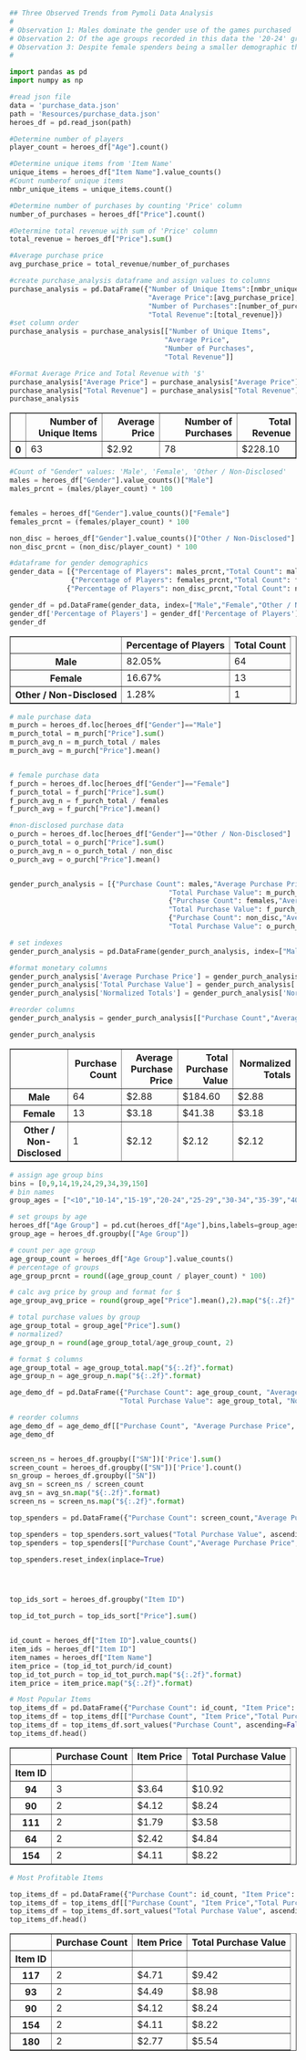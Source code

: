 

```python
## Three Observed Trends from Pymoli Data Analysis
#
# Observation 1: Males dominate the gender use of the games purchased
# Observation 2: Of the age groups recorded in this data the '20-24' group is the highest user base
# Observation 3: Despite female spenders being a smaller demographic they spend more on average
#
```


```python
import pandas as pd
import numpy as np

```


```python
#read json file
data = 'purchase_data.json'
path = 'Resources/purchase_data.json'
heroes_df = pd.read_json(path)
```


```python
#Determine number of players
player_count = heroes_df["Age"].count()

```


```python
#Determine unique items from 'Item Name'
unique_items = heroes_df["Item Name"].value_counts()
#Count numberof unique items
nmbr_unique_items = unique_items.count()
```


```python
#Determine number of purchases by counting 'Price' column
number_of_purchases = heroes_df["Price"].count()

#Determine total revenue with sum of 'Price' column
total_revenue = heroes_df["Price"].sum()

#Average purchase price 
avg_purchase_price = total_revenue/number_of_purchases
```


```python
#create purchase_analysis dataframe and assign values to columns
purchase_analysis = pd.DataFrame({"Number of Unique Items":[nmbr_unique_items],
                                  "Average Price":[avg_purchase_price],
                                  "Number of Purchases":[number_of_purchases],
                                  "Total Revenue":[total_revenue]})
#set column order
purchase_analysis = purchase_analysis[["Number of Unique Items",
                                      "Average Price",
                                      "Number of Purchases",
                                      "Total Revenue"]]
```


```python
#Format Average Price and Total Revenue with '$'
purchase_analysis["Average Price"] = purchase_analysis["Average Price"].map("${0:,.2f}".format)
purchase_analysis["Total Revenue"] = purchase_analysis["Total Revenue"].map("${0:,.2f}".format)
purchase_analysis
```




<div>
<style>
    .dataframe thead tr:only-child th {
        text-align: right;
    }

    .dataframe thead th {
        text-align: left;
    }

    .dataframe tbody tr th {
        vertical-align: top;
    }
</style>
<table border="1" class="dataframe">
  <thead>
    <tr style="text-align: right;">
      <th></th>
      <th>Number of Unique Items</th>
      <th>Average Price</th>
      <th>Number of Purchases</th>
      <th>Total Revenue</th>
    </tr>
  </thead>
  <tbody>
    <tr>
      <th>0</th>
      <td>63</td>
      <td>$2.92</td>
      <td>78</td>
      <td>$228.10</td>
    </tr>
  </tbody>
</table>
</div>




```python
#Count of "Gender" values: 'Male', 'Female', 'Other / Non-Disclosed'
males = heroes_df["Gender"].value_counts()["Male"]
males_prcnt = (males/player_count) * 100


females = heroes_df["Gender"].value_counts()["Female"]
females_prcnt = (females/player_count) * 100

non_disc = heroes_df["Gender"].value_counts()["Other / Non-Disclosed"]
non_disc_prcnt = (non_disc/player_count) * 100


```


```python
#dataframe for gender demographics
gender_data = [{"Percentage of Players": males_prcnt,"Total Count": males},
               {"Percentage of Players": females_prcnt,"Total Count": females},
              {"Percentage of Players": non_disc_prcnt,"Total Count": non_disc}]

gender_df = pd.DataFrame(gender_data, index=["Male","Female","Other / Non-Disclosed"])
gender_df['Percentage of Players'] = gender_df['Percentage of Players'].map("{0:,.2f}%".format)
gender_df
```




<div>
<style>
    .dataframe thead tr:only-child th {
        text-align: right;
    }

    .dataframe thead th {
        text-align: left;
    }

    .dataframe tbody tr th {
        vertical-align: top;
    }
</style>
<table border="1" class="dataframe">
  <thead>
    <tr style="text-align: right;">
      <th></th>
      <th>Percentage of Players</th>
      <th>Total Count</th>
    </tr>
  </thead>
  <tbody>
    <tr>
      <th>Male</th>
      <td>82.05%</td>
      <td>64</td>
    </tr>
    <tr>
      <th>Female</th>
      <td>16.67%</td>
      <td>13</td>
    </tr>
    <tr>
      <th>Other / Non-Disclosed</th>
      <td>1.28%</td>
      <td>1</td>
    </tr>
  </tbody>
</table>
</div>




```python
# male purchase data
m_purch = heroes_df.loc[heroes_df["Gender"]=="Male"]
m_purch_total = m_purch["Price"].sum()
m_purch_avg_n = m_purch_total / males 
m_purch_avg = m_purch["Price"].mean()


# female purchase data
f_purch = heroes_df.loc[heroes_df["Gender"]=="Female"]
f_purch_total = f_purch["Price"].sum()
f_purch_avg_n = f_purch_total / females 
f_purch_avg = f_purch["Price"].mean()

#non-disclosed purchase data
o_purch = heroes_df.loc[heroes_df["Gender"]=="Other / Non-Disclosed"]
o_purch_total = o_purch["Price"].sum()
o_purch_avg_n = o_purch_total / non_disc 
o_purch_avg = o_purch["Price"].mean()



```


```python
gender_purch_analysis = [{"Purchase Count": males,"Average Purchase Price": m_purch_avg_n,
                                       "Total Purchase Value": m_purch_total, "Normalized Totals": m_purch_avg},
                                       {"Purchase Count": females,"Average Purchase Price": f_purch_avg_n,
                                       "Total Purchase Value": f_purch_total, "Normalized Totals": f_purch_avg},
                                       {"Purchase Count": non_disc,"Average Purchase Price": o_purch_avg_n,
                                       "Total Purchase Value": o_purch_total, "Normalized Totals": o_purch_avg}]

# set indexes
gender_purch_analysis = pd.DataFrame(gender_purch_analysis, index=["Male","Female","Other / Non-Disclosed"])  

#format monetary columns
gender_purch_analysis['Average Purchase Price'] = gender_purch_analysis['Average Purchase Price'].map("${0:,.2f}".format)
gender_purch_analysis['Total Purchase Value'] = gender_purch_analysis['Total Purchase Value'].map("${0:,.2f}".format)
gender_purch_analysis['Normalized Totals'] = gender_purch_analysis['Normalized Totals'].map("${0:,.2f}".format)

#reorder columns
gender_purch_analysis = gender_purch_analysis[["Purchase Count","Average Purchase Price","Total Purchase Value","Normalized Totals"]]

gender_purch_analysis
```




<div>
<style>
    .dataframe thead tr:only-child th {
        text-align: right;
    }

    .dataframe thead th {
        text-align: left;
    }

    .dataframe tbody tr th {
        vertical-align: top;
    }
</style>
<table border="1" class="dataframe">
  <thead>
    <tr style="text-align: right;">
      <th></th>
      <th>Purchase Count</th>
      <th>Average Purchase Price</th>
      <th>Total Purchase Value</th>
      <th>Normalized Totals</th>
    </tr>
  </thead>
  <tbody>
    <tr>
      <th>Male</th>
      <td>64</td>
      <td>$2.88</td>
      <td>$184.60</td>
      <td>$2.88</td>
    </tr>
    <tr>
      <th>Female</th>
      <td>13</td>
      <td>$3.18</td>
      <td>$41.38</td>
      <td>$3.18</td>
    </tr>
    <tr>
      <th>Other / Non-Disclosed</th>
      <td>1</td>
      <td>$2.12</td>
      <td>$2.12</td>
      <td>$2.12</td>
    </tr>
  </tbody>
</table>
</div>




```python
# assign age group bins
bins = [0,9,14,19,24,29,34,39,150]
# bin names
group_ages = ["<10","10-14","15-19","20-24","25-29","30-34","35-39","40+"]

# set groups by age
heroes_df["Age Group"] = pd.cut(heroes_df["Age"],bins,labels=group_ages)
group_age = heroes_df.groupby(["Age Group"])

# count per age group
age_group_count = heroes_df["Age Group"].value_counts()
# percentage of groups
age_group_prcnt = round((age_group_count / player_count) * 100)

# calc avg price by group and format for $
age_group_avg_price = round(group_age["Price"].mean(),2).map("${:.2f}".format)

# total purchase values by group
age_group_total = group_age["Price"].sum()
# normalized?
age_group_n = round(age_group_total/age_group_count, 2)

# format $ columns
age_group_total = age_group_total.map("${:.2f}".format)
age_group_n = age_group_n.map("${:.2f}".format)

age_demo_df = pd.DataFrame({"Purchase Count": age_group_count, "Average Purchase Price": age_group_avg_price,
                           "Total Purchase Value": age_group_total, "Normalized Totals": age_group_n})

# reorder columns
age_demo_df = age_demo_df[["Purchase Count", "Average Purchase Price", "Total Purchase Value", "Normalized Totals"]]
age_demo_df


```


```python

screen_ns = heroes_df.groupby(["SN"])['Price'].sum()
screen_count = heroes_df.groupby(["SN"])['Price'].count()
sn_group = heroes_df.groupby(["SN"])
avg_sn = screen_ns / screen_count
avg_sn = avg_sn.map("${:.2f}".format)
screen_ns = screen_ns.map("${:.2f}".format)

top_spenders = pd.DataFrame({"Purchase Count": screen_count,"Average Purchase Price":avg_sn, "Total Purchase Value": screen_ns})

top_spenders = top_spenders.sort_values("Total Purchase Value", ascending=False)
top_spenders = top_spenders[["Purchase Count","Average Purchase Price", "Total Purchase Value"]]

top_spenders.reset_index(inplace=True)




```


```python

top_ids_sort = heroes_df.groupby("Item ID")

top_id_tot_purch = top_ids_sort["Price"].sum()


id_count = heroes_df["Item ID"].value_counts()
item_ids = heroes_df["Item ID"]
item_names = heroes_df["Item Name"]
item_price = (top_id_tot_purch/id_count)
top_id_tot_purch = top_id_tot_purch.map("${:.2f}".format)
item_price = item_price.map("${:.2f}".format)
```


```python
# Most Popular Items
top_items_df = pd.DataFrame({"Purchase Count": id_count, "Item Price": item_price, "Total Purchase Value": top_id_tot_purch})
top_items_df = top_items_df[["Purchase Count", "Item Price","Total Purchase Value"]]
top_items_df = top_items_df.sort_values("Purchase Count", ascending=False)
top_items_df.head()
```




<div>
<style>
    .dataframe thead tr:only-child th {
        text-align: right;
    }

    .dataframe thead th {
        text-align: left;
    }

    .dataframe tbody tr th {
        vertical-align: top;
    }
</style>
<table border="1" class="dataframe">
  <thead>
    <tr style="text-align: right;">
      <th></th>
      <th>Purchase Count</th>
      <th>Item Price</th>
      <th>Total Purchase Value</th>
    </tr>
    <tr>
      <th>Item ID</th>
      <th></th>
      <th></th>
      <th></th>
    </tr>
  </thead>
  <tbody>
    <tr>
      <th>94</th>
      <td>3</td>
      <td>$3.64</td>
      <td>$10.92</td>
    </tr>
    <tr>
      <th>90</th>
      <td>2</td>
      <td>$4.12</td>
      <td>$8.24</td>
    </tr>
    <tr>
      <th>111</th>
      <td>2</td>
      <td>$1.79</td>
      <td>$3.58</td>
    </tr>
    <tr>
      <th>64</th>
      <td>2</td>
      <td>$2.42</td>
      <td>$4.84</td>
    </tr>
    <tr>
      <th>154</th>
      <td>2</td>
      <td>$4.11</td>
      <td>$8.22</td>
    </tr>
  </tbody>
</table>
</div>




```python
# Most Profitable Items

top_items_df = pd.DataFrame({"Purchase Count": id_count, "Item Price": item_price, "Total Purchase Value": top_id_tot_purch})
top_items_df = top_items_df[["Purchase Count", "Item Price","Total Purchase Value"]]
top_items_df = top_items_df.sort_values("Total Purchase Value", ascending=False)
top_items_df.head()
```




<div>
<style>
    .dataframe thead tr:only-child th {
        text-align: right;
    }

    .dataframe thead th {
        text-align: left;
    }

    .dataframe tbody tr th {
        vertical-align: top;
    }
</style>
<table border="1" class="dataframe">
  <thead>
    <tr style="text-align: right;">
      <th></th>
      <th>Purchase Count</th>
      <th>Item Price</th>
      <th>Total Purchase Value</th>
    </tr>
    <tr>
      <th>Item ID</th>
      <th></th>
      <th></th>
      <th></th>
    </tr>
  </thead>
  <tbody>
    <tr>
      <th>117</th>
      <td>2</td>
      <td>$4.71</td>
      <td>$9.42</td>
    </tr>
    <tr>
      <th>93</th>
      <td>2</td>
      <td>$4.49</td>
      <td>$8.98</td>
    </tr>
    <tr>
      <th>90</th>
      <td>2</td>
      <td>$4.12</td>
      <td>$8.24</td>
    </tr>
    <tr>
      <th>154</th>
      <td>2</td>
      <td>$4.11</td>
      <td>$8.22</td>
    </tr>
    <tr>
      <th>180</th>
      <td>2</td>
      <td>$2.77</td>
      <td>$5.54</td>
    </tr>
  </tbody>
</table>
</div>



